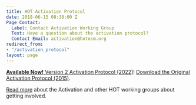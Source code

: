 ```yaml
---
title: HOT Activation Protocol
date: 2018-06-15 08:38:00 Z
Page Contact:
  Label: Contact Activation Working Group
  Text: Have a question about the activation protocol?
  Contact Email: activation@hotosm.org
redirect_from:
- "/activation_protocol"
layout: page
---
```


[**Available Now!** Version 2 Activation Protocol (2022)](/downloads/HOTActivationProtocolV2.pdf)!
[Download the Original Activation Protocol (2015)](/downloads/HOTActivationProtocol.pdf). 

[Read more](/community/working-groups/) about the Activation and other HOT working groups about getting involved.